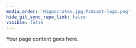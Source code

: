 ```yaml
---
media_order: 'Hippocrates.jpg,Podcast-logo.png'
hide_git_sync_repo_link: false
visible: false
---
```


Your page content goes here.